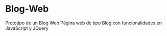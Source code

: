 # Blog-Web
Prototipo de un Blog Web
Página web de tipo Blog con funcionalidades en JavaScript y JQuery

